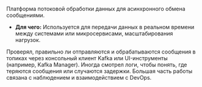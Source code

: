 Платформа потоковой обработки данных для асинхронного обмена сообщениями.

- **Для чего:** Используется для передачи данных в реальном времени между системами или микросервисами, масштабирования нагрузок.

Проверял, правильно ли отправляются и обрабатываются сообщения в топиках через консольный клиент Kafka или UI-инструменты (например, Kafka Manager). Иногда смотрел логи, чтобы понять, где теряются сообщения или случаются задержки. Большая часть работы связана с наблюдением и взаимодействием с DevOps.